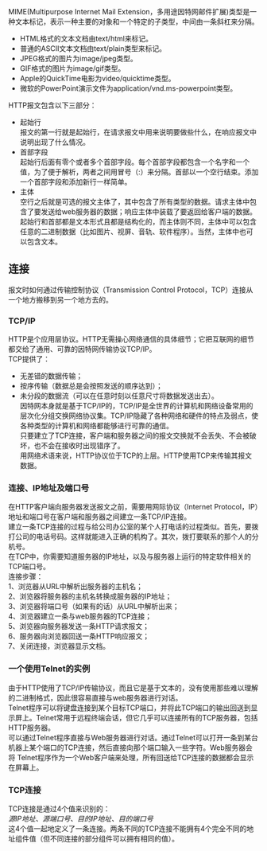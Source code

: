 MIME(Multipurpose Internet Mail Extension，多用途因特网邮件扩展)类型是一种文本标记，表示一种主要的对象和一个特定的子类型，中间由一条斜杠来分隔。  
* HTML格式的文本文档由text/html来标记。  
* 普通的ASCII文本文档由text/plain类型来标记。  
* JPEG格式的图片为image/jpeg类型。  
* GIF格式的图片为image/gif类型。  
* Apple的QuickTime电影为video/quicktime类型。  
* 微软的PowerPoint演示文件为application/vnd.ms-powerpoint类型。  

HTTP报文包含以下三部分：  
* 起始行  
报文的第一行就是起始行，在请求报文中用来说明要做些什么，在响应报文中说明出现了什么情况。  
* 首部字段  
起始行后面有零个或者多个首部字段。每个首部字段都包含一个名字和一个值，为了便于解析，两者之间用冒号（:）来分隔。首部以一个空行结束。添加一个首部字段和添加新行一样简单。  
* 主体   
空行之后就是可选的报文主体了，其中包含了所有类型的数据。请求主体中包含了要发送给web服务器的数据；响应主体中装载了要返回给客户端的数据。起始行和首部都是文本形式且都是结构化的，而主体则不同，主体中可以包含任意的二进制数据（比如图片、视屏、音轨、软件程序）。当然，主体中也可以包含文本。  


## 连接  
报文时如何通过传输控制协议（Transmission Control Protocol，TCP）连接从一个地方搬移到另一个地方去的。  
### TCP/IP  
HTTP是个应用层协议。HTTP无需操心网络通信的具体细节；它把互联网的细节都交给了通用、可靠的因特网传输协议TCP/IP。  
TCP提供了：  
* 无差错的数据传输；  
* 按序传输（数据总是会按照发送的顺序达到）；  
* 未分段的数据流（可以在任意时刻以任意尺寸将数据发送出去）。  
因特网本身就是基于TCP/IP的，TCP/IP是全世界的计算机和网络设备常用的层次化分组交换网络协议集。TCP/IP隐藏了各种网络和硬件的特点及弱点，使各种类型的计算机和网络都能够进行可靠的通信。  
只要建立了TCP连接，客户端和服务器之间的报文交换就不会丢失、不会被破坏，也不会在接收时出现错序了。  
用网络术语来说，HTTP协议位于TCP的上层。HTTP使用TCP来传输其报文数据。  
### 连接、IP地址及端口号  
在HTTP客户端向服务器发送报文之前，需要用网际协议（Internet Protocol，IP）地址和端口号在客户端和服务器之间建立一条TCP/IP连接。  
建立一条TCP连接的过程与给公司办公室的某个人打电话的过程类似。首先，要拨打公司的电话号码。这样就能进入正确的机构了。其次，拨打要联系的那个人的分机号。  
在TCP中，你需要知道服务器的IP地址，以及与服务器上运行的特定软件相关的TCP端口号。  
连接步骤：  
1、浏览器从URL中解析出服务器的主机名；  
2、浏览器将服务器的主机名转换成服务器的IP地址；  
3、浏览器将端口号（如果有的话）从URL中解析出来；  
4、浏览器建立一条与web服务器的TCP连接；  
5、浏览器向服务器发送一条HTTP请求报文；  
6、服务器向浏览器回送一条HTTP响应报文；  
7、关闭连接，浏览器显示文档。  
### 一个使用Telnet的实例  
由于HTTP使用了TCP/IP传输协议，而且它是基于文本的，没有使用那些难以理解的二进制格式，因此很容易直接与web服务器进行对话。  
Telnet程序可以将键盘连接到某个目标TCP端口，并将此TCP端口的输出回送到显示屏上。Telnet常用于远程终端会话，但它几乎可以连接所有的TCP服务器，包括HTTP服务器。  
可以通过Telnet程序直接与Web服务器进行对话。通过Telnet可以打开一条到某台机器上某个端口的TCP连接，然后直接向那个端口输入一些字符。Web服务器会将 Telnet程序作为一个Web客户端来处理，所有回送给TCP连接的数据都会显示在屏幕上。  
### TCP连接  
TCP连接是通过4个值来识别的：  
*源IP地址、源端口号、目的IP地址、目的端口号*  
这4个值一起地定义了一条连接。两条不同的TCP连接不能拥有4个完全不同的地址组件值（但不同连接的部分组件可以拥有相同的值）。  